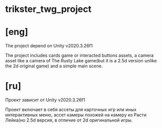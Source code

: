 # trikster_twg_project

# [eng]
The project depend on Unity v2020.3.26f1 

 The project includes cards game or interacted buttons assets, a camera asset like a camera of The Rusty Lake game(but it is a 2.5d version unlike the 2d original game) and a simple main scene.
 
 # [ru]
 Проект зависит от Unity v2020.3.26f1
 
 Проект включает в себя ассеты для карточных игр или иных интерактивных меню, ассет камеры похожей на камеру из Расти Лейка(но 2.5d версия, в отличие от 2d оригинальной игры.
